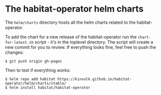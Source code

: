 # The habitat-operator helm charts

The `helm/charts` directory hosts all the helm charts related to the habitat-operator.

To add the chart for a new release of the habitat-operator run the `chart-for-latest.sh` script - it's in the toplevel directory. The script will create a new commit for you to review. If everything looks fine, feel free to push the changes:

```console
$ git push origin gh-pages
```

Then to test if everything works:

```console
$ helm repo add habitat https://kinvolk.github.io/habitat-operator/helm/charts/stable/
$ helm install habitat/habitat-operator
```
